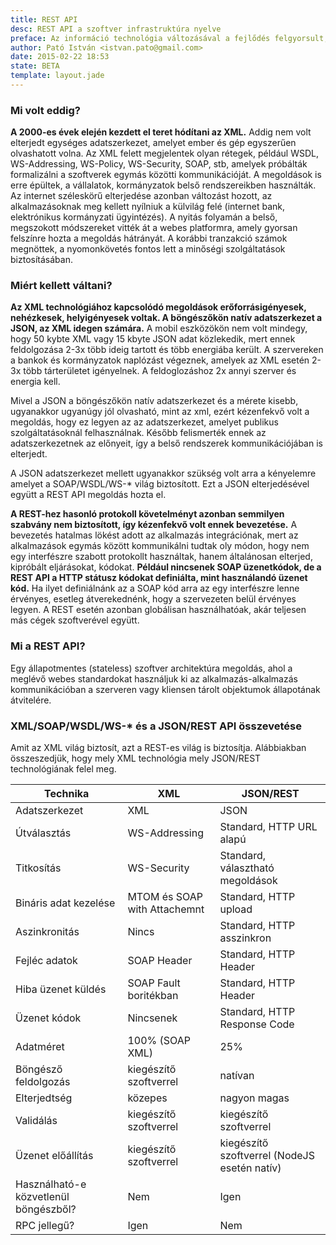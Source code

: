 ```yaml
---
title: REST API
desc: REST API a szoftver infrastruktúra nyelve
preface: Az információ technológia változásával a fejlődés felgyorsult, amely nem csak az eszközökre, hanem a megoldásokra is hatással volt. A korábban nehézkes, lassú és bonyolult kommunikációs módszereket egy könnyen érthető, egyszerű és a weben natív megoldásnak számító megoldás váltotta, a REST API.
author: Pató István <istvan.pato@gmail.com>
date: 2015-02-22 18:53
state: BETA
template: layout.jade
---
```


### Mi volt eddig?

**A 2000-es évek elején kezdett el teret hódítani az XML.** Addig nem volt elterjedt egységes adatszerkezet, amelyet ember és gép egyszerűen olvashatott volna. Az XML felett megjelentek olyan rétegek, például WSDL, WS-Addressing, WS-Policy, WS-Security, SOAP, stb, amelyek próbálták formalizálni a szoftverek egymás közötti kommunikációját. A megoldások is erre épültek, a vállalatok, kormányzatok belső rendszereikben használták. Az internet széleskörű elterjedése azonban változást hozott, az alkalmazásoknak meg kellett nyílniuk a külvilág felé (internet bank, elektrónikus kormányzati ügyintézés). A nyitás folyamán a belső, megszokott módszereket vitték át a webes platformra, amely gyorsan felszínre hozta a megoldás hátrányát. A korábbi tranzakció számok megnöttek, a nyomonkövetés fontos lett a minőségi szolgáltatások biztosításában.

### Miért kellett váltani?

**Az XML technológiához kapcsolódó megoldások erőforrásigényesek, nehézkesek, helyigényesek voltak. A böngészőkön natív adatszerkezet a JSON, az XML idegen számára.** A mobil eszközökön nem volt mindegy, hogy 50 kybte XML vagy 15 kbyte JSON adat közlekedik, mert ennek feldolgozása 2-3x több ideig tartott és több energiába került. A szervereken a bankok és kormányzatok naplózást végeznek, amelyek az XML esetén 2-3x több tárterületet igényelnek. A feldoglozáshoz 2x annyi szerver és energia kell.

Mivel a JSON a böngészőkön natív adatszerkezet és a mérete kisebb, ugyanakkor ugyanúgy jól olvasható, mint az xml, ezért kézenfekvő volt a megoldás, hogy ez legyen az az adatszerkezet, amelyet publikus szolgáltatásoknál felhasználnak. Később felismerték ennek az adatszerkezetnek az előnyeit, így a belső rendszerek kommunikációjában is elterjedt.

A JSON adatszerkezet mellett ugyanakkor szükség volt arra a kényelemre amelyet a SOAP/WSDL/WS-* világ biztosított. Ezt a JSON elterjedésével együtt a REST API megoldás hozta el.

**A REST-hez hasonló protokoll követelményt azonban semmilyen szabvány nem biztosított, így kézenfekvő volt ennek bevezetése.** A bevezetés hatalmas lökést adott az alkalmazás integrációnak, mert az alkalmazások egymás között kommunikálni tudtak oly módon, hogy nem egy interfészre szabott protokollt használtak, hanem általánosan elterjed, kipróbált eljárásokat, kódokat. **Például nincsenek SOAP üzenetkódok, de a REST API a HTTP státusz kódokat definiálta, mint használandó üzenet kód.** Ha ilyet definiálnánk az a SOAP kód arra az egy interfészre lenne érvényes, esetleg átverekednénk, hogy a szervezeten belül érvényes legyen. A REST esetén azonban globálisan használhatóak, akár teljesen más cégek szoftverével együtt.

### Mi a REST API?

Egy állapotmentes (stateless) szoftver architektúra megoldás, ahol a meglévő webes standardokat használjuk ki az alkalmazás-alkalmazás kommunikációban a szerveren vagy kliensen tárolt objektumok állapotának átvitelére.

### XML/SOAP/WSDL/WS-* és a JSON/REST API összevetése

Amit az XML világ biztosít, azt a REST-es világ is biztosítja. Alábbiakban összeszedjük, hogy mely XML technológia mely JSON/REST technológiának felel meg.

| Technika | XML | JSON/REST |
| -------- | --- | --------- |
| Adatszerkezet | XML | JSON |
| Útválasztás | WS-Addressing | Standard, HTTP URL alapú |
| Titkosítás | WS-Security | Standard, választható megoldások |
| Bináris adat kezelése | MTOM és SOAP with Attachemnt | Standard, HTTP upload |
| Aszinkronitás | Nincs | Standard, HTTP asszinkron |
| Fejléc adatok | SOAP Header | Standard, HTTP Header |
| Hiba üzenet küldés | SOAP Fault boritékban | Standard, HTTP Header |
| Üzenet kódok | Nincsenek | Standard, HTTP Response Code |
| Adatméret | 100% (SOAP XML) | 25% |
| Böngésző feldolgozás | kiegészítő szoftverrel | natívan |
| Elterjedtség | közepes | nagyon magas |
| Validálás | kiegészítő szoftverrel | kiegészítő szoftverrel |
| Üzenet előállítás | kiegészítő szoftverrel | kiegészítő szoftverrel (NodeJS esetén natív) |
| Használható-e közvetlenül böngészből? | Nem | Igen |
| RPC jellegű? | Igen | Nem |
